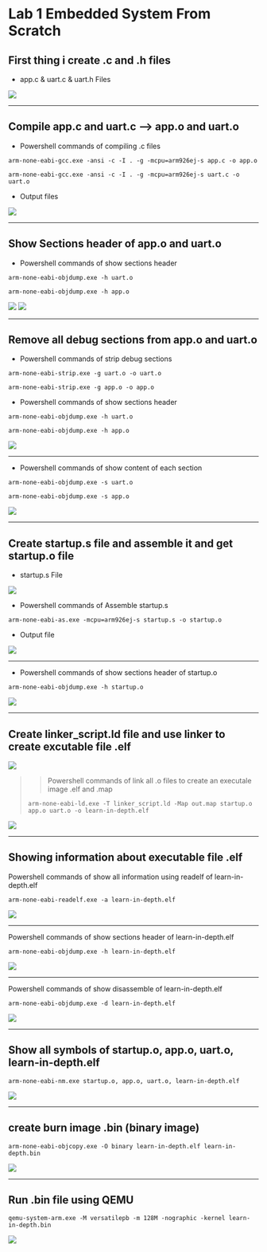 # **Lab 1 Embedded System From Scratch**

## First thing i create .c and .h files
- app.c & uart.c & uart.h Files
<img src="/02_Embedded_C/02_Lesson_2/01_Lab1/img/001.jpg" >

---

## Compile app.c and uart.c --> app.o and uart.o
- Powershell commands of compiling .c files
```
arm-none-eabi-gcc.exe -ansi -c -I . -g -mcpu=arm926ej-s app.c -o app.o
```
```
arm-none-eabi-gcc.exe -ansi -c -I . -g -mcpu=arm926ej-s uart.c -o uart.o
```
- Output files
<img src="/02_Embedded_C/02_Lesson_2/01_Lab1/img/002.jpg" >

---

## Show Sections header of app.o and uart.o
- Powershell commands of show sections header
```
arm-none-eabi-objdump.exe -h uart.o
```
```
arm-none-eabi-objdump.exe -h app.o
```
<img src="/02_Embedded_C/02_Lesson_2/01_Lab1/img/003.jpg" >
<img src="/02_Embedded_C/02_Lesson_2/01_Lab1/img/004.jpg" >

---

## Remove all debug sections from app.o and uart.o
- Powershell commands of strip debug sections
```
arm-none-eabi-strip.exe -g uart.o -o uart.o
```
```
arm-none-eabi-strip.exe -g app.o -o app.o
```
- Powershell commands of show sections header
```
arm-none-eabi-objdump.exe -h uart.o
```
```
arm-none-eabi-objdump.exe -h app.o
```
<img src="/02_Embedded_C/02_Lesson_2/01_Lab1/img/005.jpg" >

---

- Powershell commands of show content of each section

```
arm-none-eabi-objdump.exe -s uart.o
```
```
arm-none-eabi-objdump.exe -s app.o
```
<img src="/02_Embedded_C/02_Lesson_2/01_Lab1/img/006.jpg" >

---

## Create startup.s file and assemble it and get startup.o file

- startup.s File

<img src="/02_Embedded_C/02_Lesson_2/01_Lab1/img/007.jpg" >

- Powershell commands of Assemble startup.s

```
arm-none-eabi-as.exe -mcpu=arm926ej-s startup.s -o startup.o
```
- Output file
<img src="/02_Embedded_C/02_Lesson_2/01_Lab1/img/008.jpg" >

---

- Powershell commands of show sections header of startup.o

```
arm-none-eabi-objdump.exe -h startup.o
```
<img src="/02_Embedded_C/02_Lesson_2/01_Lab1/img/009.jpg" >

---

## Create linker_script.ld file and use linker to create excutable file .elf
<img src="/02_Embedded_C/02_Lesson_2/01_Lab1/img/010.jpg" >

>> Powershell commands of link all .o files to create an executale image .elf and .map
>  ```
>  arm-none-eabi-ld.exe -T linker_script.ld -Map out.map startup.o app.o uart.o -o learn-in-depth.elf
>  ```
<img src="/02_Embedded_C/02_Lesson_2/01_Lab1/img/011.jpg" >

---

## Showing information about executable file .elf

Powershell commands of show all information using readelf of learn-in-depth.elf
```
arm-none-eabi-readelf.exe -a learn-in-depth.elf
```
<img src="/02_Embedded_C/02_Lesson_2/01_Lab1/img/012.jpg" >

---
Powershell commands of show sections header of learn-in-depth.elf
```
arm-none-eabi-objdump.exe -h learn-in-depth.elf
```
<img src="/02_Embedded_C/02_Lesson_2/01_Lab1/img/013.jpg" >

---
Powershell commands of show disassemble of learn-in-depth.elf
```
arm-none-eabi-objdump.exe -d learn-in-depth.elf
```
<img src="/02_Embedded_C/02_Lesson_2/01_Lab1/img/014.jpg" >

---

## **Show all symbols of startup.o, app.o, uart.o, learn-in-depth.elf**
```
arm-none-eabi-nm.exe startup.o, app.o, uart.o, learn-in-depth.elf
```
<img src="/02_Embedded_C/02_Lesson_2/01_Lab1/img/015.jpg" >

---
## **create burn image .bin (binary image)**
```
arm-none-eabi-objcopy.exe -O binary learn-in-depth.elf learn-in-depth.bin
```
<img src="/02_Embedded_C/02_Lesson_2/01_Lab1/img/016.jpg" >


---
## **Run .bin file using QEMU**
```
qemu-system-arm.exe -M versatilepb -m 128M -nographic -kernel learn-in-depth.bin
```
<img src="/02_Embedded_C/02_Lesson_2/01_Lab1/img/017.jpg" >